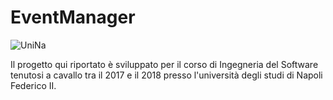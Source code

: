 # EventManager

![UniNa](http://www.organizzazione.unina.it/immagini/logo-Federico-II.jpg)

Il progetto qui riportato è sviluppato per il corso di Ingegneria del Software tenutosi a cavallo tra il 2017 e il 2018 presso l'università degli studi di Napoli Federico II.
